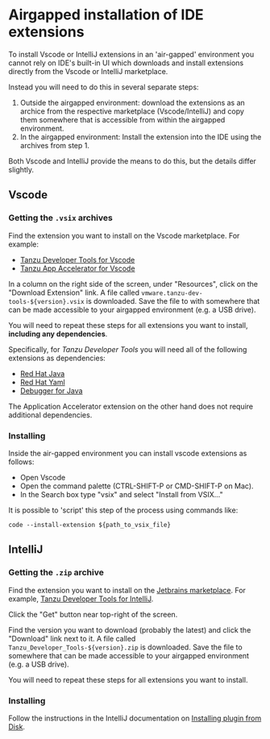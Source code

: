 # Airgapped installation of IDE extensions

To install Vscode or IntelliJ extensions in an 'air-gapped' environment you cannot rely on 
IDE's built-in UI which downloads and install extensions directly from the Vscode or IntelliJ 
marketplace.

Instead you will need to do this in several separate steps:

1. Outside the airgapped environment: 
  download the extensions as an archice from the respective marketplace (Vscode/IntelliJ)
  and copy them somewhere that is accessible from within the airgapped environment.
2. In the airgapped environment: Install the extension into the IDE using the archives from step 1.

Both Vscode and IntelliJ provide the means to do this, but the details differ slightly.

## Vscode

### Getting the `.vsix` archives

Find the extension you want to install on the Vscode marketplace. For example: 

- [Tanzu Developer Tools for Vscode](https://marketplace.visualstudio.com/items?itemName=vmware.tanzu-dev-tools)
- [Tanzu App Accelerator for Vscode](https://marketplace.visualstudio.com/items?itemName=vmware.tanzu-app-accelerator)

In a column on the right side of the screen, under "Resources", click on the
"Download Extension" link. A file called `vmware.tanzu-dev-tools-${version}.vsix` is downloaded. 
Save the file to with somewhere that can be made accessible to your airgapped environment (e.g. a USB drive).

You will need to repeat these steps for all extensions you want to install, **including any dependencies**.

Specifically, for *Tanzu Developer Tools* you will need all of the following extensions as dependencies:

- [Red Hat Java](https://marketplace.visualstudio.com/items?itemName=redhat.java)
- [Red Hat Yaml](https://marketplace.visualstudio.com/items?itemName=redhat.vscode-yaml)
- [Debugger for Java](https://marketplace.visualstudio.com/items?itemName=vscjava.vscode-java-debug)

The Application Accelerator extension on the other hand does not require additional dependencies.

### Installing 

Inside the air-gapped environment you can install vscode extensions as follows:

- Open Vscode
- Open the command palette (CTRL-SHIFT-P or CMD-SHIFT-P on Mac).
- In the Search box type "vsix" and select "Install from VSIX..."

It is possible to 'script' this step of the process using commands like:

```
code --install-extension ${path_to_vsix_file}
```

## IntelliJ

### Getting the `.zip` archive

Find the extension you want to install on the [Jetbrains marketplace](https://plugins.jetbrains.com/). For example, 
[Tanzu Developer Tools for IntelliJ](https://plugins.jetbrains.com/plugin/21823-tanzu-developer-tools).

Click the "Get" button near top-right of the screen.

Find the version you want to download (probably the latest) and click the "Download" link next to it. A file called `Tanzu_Developer_Tools-${version}.zip` is downloaded. Save the file to somewhere that can be made accessible to your
airgapped environment (e.g. a USB drive).

You will need to repeat these steps for all extensions you want to install.

### Installing

Follow the instructions in the IntelliJ documentation on [Installing plugin from Disk](https://www.jetbrains.com/help/idea/managing-plugins.html#install_plugin_from_disk).